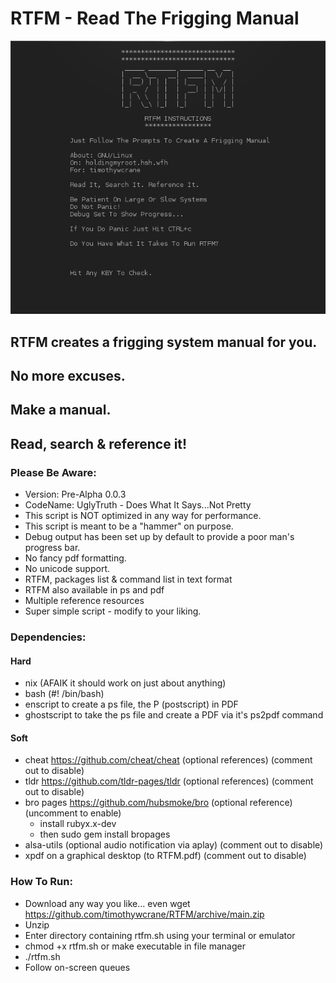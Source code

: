 # RTFM - Read The Frigging Manual
 ![RTFM](https://github.com/timothywcrane/RTFM/blob/main/rtfm_instructions.png?raw=true)

## RTFM creates a frigging system manual for you.

## No more excuses. 

## Make a manual. 

## Read, search & reference it!

### Please Be Aware:

* Version: Pre-Alpha 0.0.3
* CodeName: UglyTruth  - Does What It Says...Not Pretty
* This script is NOT optimized in any way for performance. 
* This script is meant to be a "hammer" on purpose.
* Debug output has been set up by default to provide a poor man's progress bar. 
* No fancy pdf formatting.
* No unicode support.
* RTFM, packages list & command list in text format
* RTFM also available in ps and pdf
* Multiple reference resources
* Super simple script - modify to your liking.

### Dependencies:

#### Hard
  
* nix (AFAIK it should work on just about anything)
* bash (#! /bin/bash)
* enscript to create a ps file, the P (postscript) in PDF
* ghostscript to take the ps file and create a PDF via it's ps2pdf command

#### Soft
  
* cheat https://github.com/cheat/cheat (optional references) (comment out to disable)
* tldr https://github.com/tldr-pages/tldr (optional references) (comment out to disable)
* bro pages https://github.com/hubsmoke/bro (optional reference) (uncomment to enable)
    * install rubyx.x-dev
    * then sudo gem install bropages
* alsa-utils (optional audio notification via aplay) (comment out to disable) 
* xpdf on a graphical desktop (to RTFM.pdf) (comment out to disable) 
 
### How To Run:
 
* Download any way you like... even wget https://github.com/timothywcrane/RTFM/archive/main.zip 
* Unzip
* Enter directory containing rtfm.sh using your terminal or emulator
* chmod +x rtfm.sh or make executable in file manager
* ./rtfm.sh
* Follow on-screen queues
